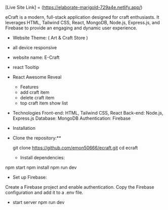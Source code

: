 [Live Site Link] = (https://elaborate-marigold-729a4e.netlify.app/)

eCraft is a modern, full-stack application designed for craft enthusiasts. It leverages HTML, Tailwind CSS, React, MongoDB, Node.js, Express.js, and Firebase to provide an engaging and dynamic user experience.

- Website Theme: ( Art & Craft Store )
- all device responsive
- website name: E-Craft
- react Tooltip 
- React Awesome Reveal

  - Features
  - add craft item
  - delete craft item
  - top craft item show list

- Technologies
Front-end: HTML, Tailwind CSS, React
Back-end: Node.js, Express.js
Database: MongoDB
Authentication: Firebase

-  Installation
- Clone the repository:**
   
   git clone https://github.com/emon50666/ecraft.git
   cd ecraft

  - Install dependencies:

npm start
npm install
npm run dev

 - Set up Firebase:

Create a Firebase project and enable authentication.
Copy the Firebase configuration and add it to a .env file.

- start server
npm run dev

